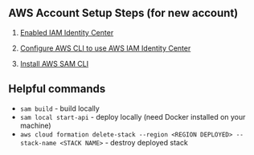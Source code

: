 ## AWS Account Setup Steps (for new account)

1. [Enabled IAM Identity Center](https://docs.aws.amazon.com/singlesignon/latest/userguide/getting-started.html)

2. [Configure AWS CLI to use AWS IAM Identity Center](https://docs.aws.amazon.com/cli/latest/userguide/cli-configure-sso.html#sso-configure-profile-token-auto)

3. [Install AWS SAM CLI](https://docs.aws.amazon.com/serverless-application-model/latest/developerguide/install-sam-cli.html)


## Helpful commands

- `sam build` - build locally
- `sam local start-api` - deploy locally (need Docker installed on your machine)
- `aws cloud formation delete-stack --region <REGION DEPLOYED> --stack-name <STACK NAME>` - destroy deployed stack
